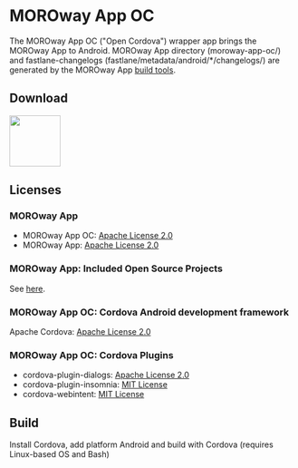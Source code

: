 # MOROway App OC

The MOROway App OC ("Open Cordova") wrapper app brings the MOROway App to Android. MOROway App directory (moroway-app-oc/) and fastlane-changelogs (fastlane/metadata/android/*/changelogs/) are generated by the MOROway App [build tools](https://github.com/MOROway/moroway-app-dev).

## Download

[<img src="https://fdroid.gitlab.io/artwork/badge/get-it-on.png" height="90">](https://f-droid.org/de/packages/de.moroway.oc/)

## Licenses

### MOROway App

* MOROway App OC: [Apache License 2.0](./LICENSE)
* MOROway App: [Apache License 2.0](https://github.com/MOROway/moroway-app-dev/blob/master/LICENSE)

### MOROway App: Included Open Source Projects

See [here](./moroway-app-oc/src/lib/README.md).

### MOROway App OC: Cordova Android development framework

Apache Cordova: [Apache License 2.0](https://github.com/apache/cordova-android/blob/master/LICENSE)

### MOROway App OC: Cordova Plugins

* cordova-plugin-dialogs: [Apache License 2.0](https://github.com/apache/cordova-plugin-dialogs/blob/master/LICENSE)
* cordova-plugin-insomnia: [MIT License](https://github.com/EddyVerbruggen/Insomnia-PhoneGap-Plugin/blob/master/README.md)
* cordova-webintent: [MIT License](https://github.com/cordova-misc/cordova-webintent/blob/master/README.md)

## Build

Install Cordova, add platform Android and build with Cordova (requires Linux-based OS and Bash)

